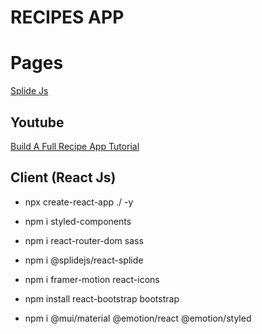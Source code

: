 # RECIPES APP

# Pages
[Splide Js](https://splidejs.com/)

## Youtube
[Build A Full Recipe App Tutorial](https://www.youtube.com/watch?v=xc4uOzlndAk)

## Client (React Js)
- npx create-react-app ./  -y
- npm i styled-components
- npm i react-router-dom sass
- npm i @splidejs/react-splide
- npm i framer-motion react-icons 
- npm install react-bootstrap bootstrap


- npm i @mui/material @emotion/react @emotion/styled